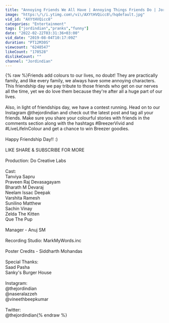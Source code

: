 ```yaml
---
title: "Annoying Friends We All Have | Annoying Things Friends Do | Jordindian"
image: "https:\/\/i.ytimg.com\/vi\/AXYtHVQicc8\/hqdefault.jpg"
vid_id: "AXYtHVQicc8"
categories: "Entertainment"
tags: ["jordindian","pranks","funny"]
date: "2022-02-22T03:31:36+03:00"
vid_date: "2019-08-04T10:17:09Z"
duration: "PT12M30S"
viewcount: "6248547"
likeCount: "170528"
dislikeCount: ""
channel: "Jordindian"
---
```

{% raw %}Friends add colours to our lives, no doubt! They are practically family, and like every family, we always have some annoying characters. This friendship day we pay tribute to those friends who get on our nerves all the time, yet we do love them because they're after all a huge part of our lives. <br /><br />Also, in light of friendships day, we have a contest running. Head on to our Instagram @thejordindian and check out the latest post and tag all your friends. Make sure you share your colourful stories with friends in the comments section along with the hashtags #BreezerVivid and #LiveLifeInColour and get a chance to win Breezer goodies.<br /><br />Happy Friendship Day!! :)<br /><br />LIKE SHARE &amp; SUBSCRIBE FOR MORE <br /><br />Production: Do Creative Labs<br /><br />Cast:<br />Tanviya Sapru<br />Praveen Raj Devasagayam<br />Bharath M Devaraj <br />Neelam Issac Deepak <br />Varshita Ramesh<br />Sunilino Matthew<br />Sachin Vinay<br />Zelda The Kitten <br />Que The Pup <br /><br />Manager - Anuj SM<br /><br />Recording Studio: MarkMyWords.inc<br /><br />Poster Credits - Siddharth Mohandas<br /><br />Special Thanks:<br /> Saad Pasha<br />Sanky's Burger House <br /><br />Instagram:<br />@thejordindian<br />@naseralazzeh<br />@vineethbeepkumar<br /><br />Twitter:<br />@thejordindian{% endraw %}
